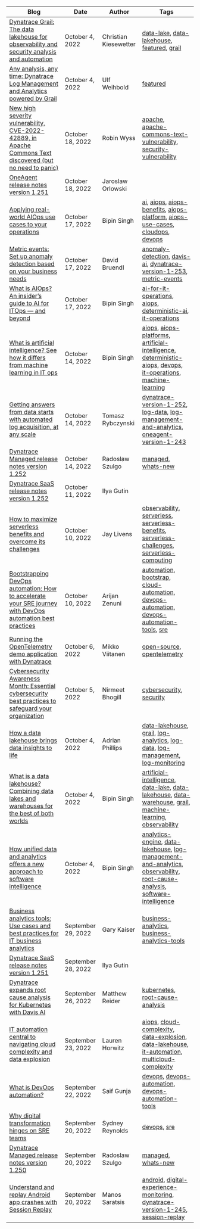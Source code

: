 |Blog     |Date   |Author     | Tags    |
|---------|---------|---------|---------|
| [Dynatrace Grail: The data lakehouse for observability and security analysis and automation](https://www.dynatrace.com/news/blog/why-you-need-a-data-lakehouse/) | October 4, 2022 | Christian Kiesewetter | [data-lake](https://www.dynatrace.com/news/tag/data-lake), [data-lakehouse](https://www.dynatrace.com/news/tag/data-lakehouse), [featured](https://www.dynatrace.com/news/tag/featured), [grail](https://www.dynatrace.com/news/tag/grail) | 
| [Any analysis, any time: Dynatrace Log Management and Analytics powered by Grail](https://www.dynatrace.com/news/blog/any-analysis-any-time/) | October 4, 2022 | Ulf Weihbold | [featured](https://www.dynatrace.com/news/tag/featured) | 
| [New high severity vulnerability, CVE-2022-42889, in Apache Commons Text discovered (but no need to panic)](https://www.dynatrace.com/news/blog/new-critical-vulnerability-cve-2022-42889-in-apache-commons-text-discovered-but-no-need-to-panic/) | October 18, 2022 | Robin Wyss | [apache](https://www.dynatrace.com/news/tag/apache), [apache-commons-text-vulnerability](https://www.dynatrace.com/news/tag/apache-commons-text-vulnerability), [security-vulnerability](https://www.dynatrace.com/news/tag/security-vulnerability) | 
| [OneAgent release notes version 1.251](https://www.dynatrace.com/news/blog/oneagent-release-notes-version-1-251/) | October 18, 2022 | Jaroslaw Orlowski |  | 
| [Applying real-world AIOps use cases to your operations](https://www.dynatrace.com/news/blog/applying-real-world-aiops-use-cases-to-your-operations/) | October 17, 2022 | Bipin Singh | [ai](https://www.dynatrace.com/news/tag/ai), [aiops](https://www.dynatrace.com/news/tag/aiops), [aiops-benefits](https://www.dynatrace.com/news/tag/aiops-benefits), [aiops-platform](https://www.dynatrace.com/news/tag/aiops-platform), [aiops-use-cases](https://www.dynatrace.com/news/tag/aiops-use-cases), [cloudops](https://www.dynatrace.com/news/tag/cloudops), [devops](https://www.dynatrace.com/news/tag/devops) | 
| [Metric events: Set up anomaly detection based on your business needs](https://www.dynatrace.com/news/blog/metric-events-set-up-anomaly-detection-based-on-your-business-needs/) | October 17, 2022 | David Bruendl | [anomaly-detection](https://www.dynatrace.com/news/tag/anomaly-detection), [davis-ai](https://www.dynatrace.com/news/tag/davis-ai), [dynatrace-version-1-253](https://www.dynatrace.com/news/tag/dynatrace-version-1-253), [metric-events](https://www.dynatrace.com/news/tag/metric-events) | 
| [What is AIOps? An insider’s guide to AI for ITOps — and beyond](https://www.dynatrace.com/news/blog/what-is-aiops-2/) | October 17, 2022 | Bipin Singh | [ai-for-it-operations](https://www.dynatrace.com/news/tag/ai-for-it-operations), [aiops](https://www.dynatrace.com/news/tag/aiops), [deterministic-ai](https://www.dynatrace.com/news/tag/deterministic-ai), [it-operations](https://www.dynatrace.com/news/tag/it-operations) | 
| [What is artificial intelligence? See how it differs from machine learning in IT ops](https://www.dynatrace.com/news/blog/what-is-artificial-intelligence/) | October 14, 2022 | Bipin Singh | [aiops](https://www.dynatrace.com/news/tag/aiops), [aiops-platforms](https://www.dynatrace.com/news/tag/aiops-platforms), [artificial-intelligence](https://www.dynatrace.com/news/tag/artificial-intelligence), [deterministic-aiops](https://www.dynatrace.com/news/tag/deterministic-aiops), [devops](https://www.dynatrace.com/news/tag/devops), [it-operations](https://www.dynatrace.com/news/tag/it-operations), [machine-learning](https://www.dynatrace.com/news/tag/machine-learning) | 
| [Getting answers from data starts with automated log acquisition, at any scale](https://www.dynatrace.com/news/blog/getting-answers-from-data-starts-with-automated-log-acquisition-at-any-scale/) | October 14, 2022 | Tomasz Rybczynski | [dynatrace-version-1-252](https://www.dynatrace.com/news/tag/dynatrace-version-1-252), [log-data](https://www.dynatrace.com/news/tag/log-data), [log-management-and-analytics](https://www.dynatrace.com/news/tag/log-management-and-analytics), [oneagent-version-1-243](https://www.dynatrace.com/news/tag/oneagent-version-1-243) | 
| [Dynatrace Managed release notes version 1.252](https://www.dynatrace.com/news/blog/dynatrace-managed-release-notes-version-1-252/) | October 14, 2022 | Radoslaw Szulgo | [managed](https://www.dynatrace.com/news/tag/managed), [whats-new](https://www.dynatrace.com/news/tag/whats-new) | 
| [Dynatrace SaaS release notes version 1.252](https://www.dynatrace.com/news/blog/dynatrace-saas-release-notes-version-1-252/) | October 11, 2022 | Ilya Gutin |  | 
| [How to maximize serverless benefits and overcome its challenges](https://www.dynatrace.com/news/blog/how-to-maximize-serverless-benefits/) | October 10, 2022 | Jay Livens | [observability](https://www.dynatrace.com/news/tag/observability), [serverless](https://www.dynatrace.com/news/tag/serverless), [serverless-benefits](https://www.dynatrace.com/news/tag/serverless-benefits), [serverless-challenges](https://www.dynatrace.com/news/tag/serverless-challenges), [serverless-computing](https://www.dynatrace.com/news/tag/serverless-computing) | 
| [Bootstrapping DevOps automation: How to accelerate your SRE journey with DevOps automation best practices](https://www.dynatrace.com/news/blog/bootstrapping-devops-automation-best-practices/) | October 10, 2022 | Arijan Zenuni | [automation](https://www.dynatrace.com/news/tag/automation), [bootstrap](https://www.dynatrace.com/news/tag/bootstrap), [cloud-automation](https://www.dynatrace.com/news/tag/cloud-automation), [devops-automation](https://www.dynatrace.com/news/tag/devops-automation), [devops-automation-tools](https://www.dynatrace.com/news/tag/devops-automation-tools), [sre](https://www.dynatrace.com/news/tag/sre) | 
| [Running the OpenTelemetry demo application with Dynatrace](https://www.dynatrace.com/news/blog/opentelemetry-demo-application-with-dynatrace/) | October 6, 2022 | Mikko Viitanen | [open-source](https://www.dynatrace.com/news/tag/open-source), [opentelemetry](https://www.dynatrace.com/news/tag/opentelemetry) | 
| [Cybersecurity Awareness Month: Essential cybersecurity best practices to safeguard your organization](https://www.dynatrace.com/news/blog/cybersecurity-awareness-month-cybersecurity-best-practices/) | October 5, 2022 | Nirmeet Bhogill | [cybersecurity](https://www.dynatrace.com/news/tag/cybersecurity), [security](https://www.dynatrace.com/news/tag/security) | 
| [How a data lakehouse brings data insights to life](https://www.dynatrace.com/news/blog/data-lakehouse-brings-data-insights-to-life/) | October 4, 2022 | Adrian Phillips | [data-lakehouse](https://www.dynatrace.com/news/tag/data-lakehouse), [grail](https://www.dynatrace.com/news/tag/grail), [log-analytics](https://www.dynatrace.com/news/tag/log-analytics), [log-data](https://www.dynatrace.com/news/tag/log-data), [log-management](https://www.dynatrace.com/news/tag/log-management), [log-monitoring](https://www.dynatrace.com/news/tag/log-monitoring) | 
| [What is a data lakehouse? Combining data lakes and warehouses for the best of both worlds](https://www.dynatrace.com/news/blog/what-is-a-data-lakehouse/) | October 4, 2022 | Bipin Singh | [artificial-intelligence](https://www.dynatrace.com/news/tag/artificial-intelligence), [data-lake](https://www.dynatrace.com/news/tag/data-lake), [data-lakehouse](https://www.dynatrace.com/news/tag/data-lakehouse), [data-warehouse](https://www.dynatrace.com/news/tag/data-warehouse), [grail](https://www.dynatrace.com/news/tag/grail), [machine-learning](https://www.dynatrace.com/news/tag/machine-learning), [observability](https://www.dynatrace.com/news/tag/observability) | 
| [How unified data and analytics offers a new approach to software intelligence](https://www.dynatrace.com/news/blog/new-approach-to-software-intelligence/) | October 4, 2022 | Bipin Singh | [analytics-engine](https://www.dynatrace.com/news/tag/analytics-engine), [data-lakehouse](https://www.dynatrace.com/news/tag/data-lakehouse), [log-management-and-analytics](https://www.dynatrace.com/news/tag/log-management-and-analytics), [observability](https://www.dynatrace.com/news/tag/observability), [root-cause-analysis](https://www.dynatrace.com/news/tag/root-cause-analysis), [software-intelligence](https://www.dynatrace.com/news/tag/software-intelligence) | 
| [Business analytics tools: Use cases and best practices for IT business analytics](https://www.dynatrace.com/news/blog/business-analytics-tools-use-cases-and-best-practices-for-it-business-analytics/) | September 29, 2022 | Gary Kaiser | [business-analytics](https://www.dynatrace.com/news/tag/business-analytics), [business-analytics-tools](https://www.dynatrace.com/news/tag/business-analytics-tools) | 
| [Dynatrace SaaS release notes version 1.251](https://www.dynatrace.com/news/blog/dynatrace-saas-release-notes-version-1-251/) | September 28, 2022 | Ilya Gutin |  | 
| [Dynatrace expands root cause analysis for Kubernetes with Davis AI](https://www.dynatrace.com/news/blog/root-cause-analysis-in-kubernetes-with-davis-ai/) | September 26, 2022 | Matthew Reider | [kubernetes](https://www.dynatrace.com/news/tag/kubernetes), [root-cause-analysis](https://www.dynatrace.com/news/tag/root-cause-analysis) | 
| [IT automation central to navigating cloud complexity and data explosion](https://www.dynatrace.com/news/blog/it-automation-key-to-navigating-cloud-complexity/) | September 23, 2022 | Lauren Horwitz | [aiops](https://www.dynatrace.com/news/tag/aiops), [cloud-complexity](https://www.dynatrace.com/news/tag/cloud-complexity), [data-explosion](https://www.dynatrace.com/news/tag/data-explosion), [data-lakehouse](https://www.dynatrace.com/news/tag/data-lakehouse), [it-automation](https://www.dynatrace.com/news/tag/it-automation), [multicloud-complexity](https://www.dynatrace.com/news/tag/multicloud-complexity) | 
| [What is DevOps automation?](https://www.dynatrace.com/news/blog/what-is-devops-automation/) | September 22, 2022 | Saif Gunja | [devops](https://www.dynatrace.com/news/tag/devops), [devops-automation](https://www.dynatrace.com/news/tag/devops-automation), [devops-automation-tools](https://www.dynatrace.com/news/tag/devops-automation-tools) | 
| [Why digital transformation hinges on SRE teams](https://www.dynatrace.com/news/blog/why-digital-transformation-hinges-on-sre/) | September 20, 2022 | Sydney Reynolds | [devops](https://www.dynatrace.com/news/tag/devops), [sre](https://www.dynatrace.com/news/tag/sre) | 
| [Dynatrace Managed release notes version 1.250](https://www.dynatrace.com/news/blog/dynatrace-managed-release-notes-version-1-250/) | September 20, 2022 | Radoslaw Szulgo | [managed](https://www.dynatrace.com/news/tag/managed), [whats-new](https://www.dynatrace.com/news/tag/whats-new) | 
| [Understand and replay Android app crashes with Session Replay](https://www.dynatrace.com/news/blog/understand-and-replay-android-app-crashes-with-session-replay/) | September 20, 2022 | Manos Saratsis | [android](https://www.dynatrace.com/news/tag/android), [digital-experience-monitoring](https://www.dynatrace.com/news/tag/digital-experience-monitoring), [dynatrace-version-1-245](https://www.dynatrace.com/news/tag/dynatrace-version-1-245), [session-replay](https://www.dynatrace.com/news/tag/session-replay) | 
